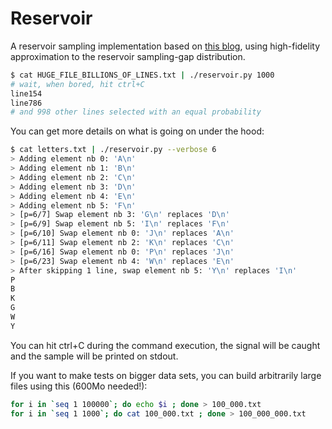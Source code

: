 # Reservoir

A reservoir sampling implementation based on [this blog](http://erikerlandson.github.io/blog/2015/11/20/very-fast-reservoir-sampling/), using high-fidelity approximation to the reservoir sampling-gap distribution.

```bash
$ cat HUGE_FILE_BILLIONS_OF_LINES.txt | ./reservoir.py 1000
# wait, when bored, hit ctrl+C
line154
line786
# and 998 other lines selected with an equal probability
```

You can get more details on what is going on under the hood:

```bash
$ cat letters.txt | ./reservoir.py --verbose 6
> Adding element nb 0: 'A\n'
> Adding element nb 1: 'B\n'
> Adding element nb 2: 'C\n'
> Adding element nb 3: 'D\n'
> Adding element nb 4: 'E\n'
> Adding element nb 5: 'F\n'
> [p=6/7] Swap element nb 3: 'G\n' replaces 'D\n'
> [p=6/9] Swap element nb 5: 'I\n' replaces 'F\n'
> [p=6/10] Swap element nb 0: 'J\n' replaces 'A\n'
> [p=6/11] Swap element nb 2: 'K\n' replaces 'C\n'
> [p=6/16] Swap element nb 0: 'P\n' replaces 'J\n'
> [p=6/23] Swap element nb 4: 'W\n' replaces 'E\n'
> After skipping 1 line, swap element nb 5: 'Y\n' replaces 'I\n'
P
B
K
G
W
Y
```

You can hit ctrl+C during the command execution, the signal will be caught and the sample will be printed on stdout.

If you want to make tests on bigger data sets, you can build arbitrarily large files using this (600Mo needed!):
```bash
for i in `seq 1 100000`; do echo $i ; done > 100_000.txt
for i in `seq 1 1000`; do cat 100_000.txt ; done > 100_000_000.txt
```

